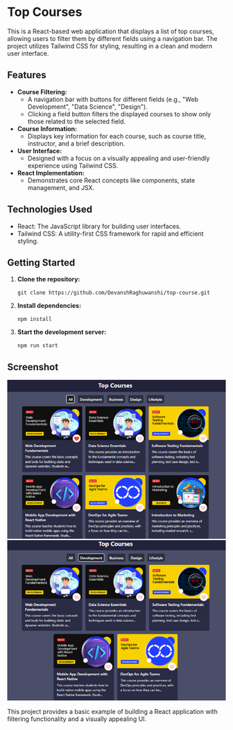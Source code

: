 <!DOCTYPE html>
<html>
<head>
</head>
<body>
  <h1>Top Courses</h1>

  <p>This is a React-based web application that displays a list of top courses, allowing users to filter them by different fields using a navigation bar. The project utilizes Tailwind CSS for styling, resulting in a clean and modern user interface.</p>

  <h2>Features</h2>
  <ul>
    <li><strong>Course Filtering:</strong> 
      <ul>
        <li>A navigation bar with buttons for different fields (e.g., "Web Development", "Data Science", "Design").</li>
        <li>Clicking a field button filters the displayed courses to show only those related to the selected field.</li>
      </ul>
    </li>
    <li><strong>Course Information:</strong> 
      <ul>
        <li>Displays key information for each course, such as course title, instructor, and a brief description.</li>
      </ul>
    </li>
    <li><strong>User Interface:</strong> 
      <ul>
        <li>Designed with a focus on a visually appealing and user-friendly experience using Tailwind CSS.</li>
      </ul>
    </li>
    <li><strong>React Implementation:</strong> 
      <ul>
        <li>Demonstrates core React concepts like components, state management, and JSX.</li>
      </ul>
    </li>
  </ul>

  <h2>Technologies Used</h2>
  <ul>
    <li>React: The JavaScript library for building user interfaces.</li>
    <li>Tailwind CSS: A utility-first CSS framework for rapid and efficient styling.</li>
  </ul>

  <h2>Getting Started</h2>
  <ol>
    <li><strong>Clone the repository:</strong>
      <pre><code>git clone https://github.com/DevanshRaghuwanshi/top-course.git</code></pre>
    </li>
    <li><strong>Install dependencies:</strong>
      <pre><code>npm install</code></pre>
    </li>
    <li><strong>Start the development server:</strong>
      <pre><code>npm run start</code></pre>
    </li>
  </ol>

  <h2>Screenshot</h2>
  <img src="./public/SS1.png" alt="Top Courses Screenshot"> 
  <img src="./public/SS2.png" alt="Top Courses Screenshot">

  <p>This project provides a basic example of building a React application with filtering functionality and a visually appealing UI.</p>


</body>
</html>
